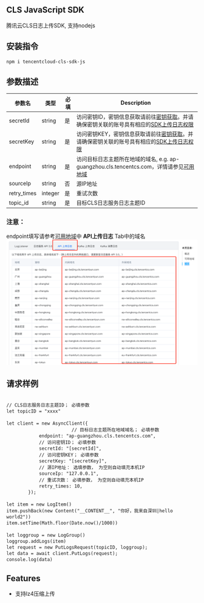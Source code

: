 ## CLS JavaScript SDK

腾讯云CLS日志上传SDK, 支持nodejs

## 安装指令
```
npm i tencentcloud-cls-sdk-js
```

## 参数描述

| 参数名 | 类型     | 必填 | Description                                                  |
| ------------- | --------------- | -------- | ------------------------------------------------------------ |
| secretId    | string          | 是 | 访问密钥ID，密钥信息获取请前往[密钥获取](https://console.cloud.tencent.com/cam/capi)。并请确保密钥关联的账号具有相应的[SDK上传日志权限](https://cloud.tencent.com/document/product/614/68374#.E4.BD.BF.E7.94.A8-api-.E4.B8.8A.E4.BC.A0.E6.95.B0.E6.8D.AE) |
| secretKey  | string          | 是    | 访问密钥KEY，密钥信息获取请前往[密钥获取](https://console.cloud.tencent.com/cam/capi)。并请确保密钥关联的账号具有相应的[SDK上传日志权限](https://cloud.tencent.com/document/product/614/68374#.E4.BD.BF.E7.94.A8-api-.E4.B8.8A.E4.BC.A0.E6.95.B0.E6.8D.AE) |
| endpoint      | string          | 是  | 访问目标日志主题所在地域的域名, e.g. ap-guangzhou.cls.tencentcs.com，详情请参见[可用地域](https://cloud.tencent.com/document/product/614/18940#.E5.9F.9F.E5.90.8D) |
| sourceIp      | string          | 否   | 源IP地址              |
| retry_times      | integer          | 是    | 重试次数                                      |
| topic_id      | string          | 是    | 目标CLS日志服务日志主题ID                                  |

### 注意： 

endpoint填写请参考[可用地域](https://cloud.tencent.com/document/product/614/18940#.E5.9F.9F.E5.90.8D)中 **API上传日志** Tab中的域名![image-20230403191435319](https://github.com/TencentCloud/tencentcloud-cls-sdk-js/blob/main/demo.png)


## 请求样例

```

// CLS日志服务日志主题ID； 必填参数
let topicID = "xxxx"

let client = new AsyncClient({
						// 目标日志主题所在地域域名； 必填参数
            endpoint: "ap-guangzhou.cls.tencentcs.com",
            // 访问密钥ID； 必填参数
            secretId: "[secretId]", 
            // 访问密钥KEY； 必填参数
            secretKey: "[secretKey]",
            // 源IP地址： 选填参数， 为空则自动填充本机IP
            sourceIp: "127.0.0.1",
            // 重试次数： 必填参数， 为空则自动填充本机IP
            retry_times: 10,
        });

let item = new LogItem()
item.pushBack(new Content("__CONTENT__", "你好，我来自深圳|hello world2"))
item.setTime(Math.floor(Date.now()/1000))

let loggroup = new LogGroup()
loggroup.addLogs(item)
let request = new PutLogsRequest(topicID, loggroup);
let data = await client.PutLogs(request);
console.log(data)
```

## Features

- 支持lz4压缩上传
